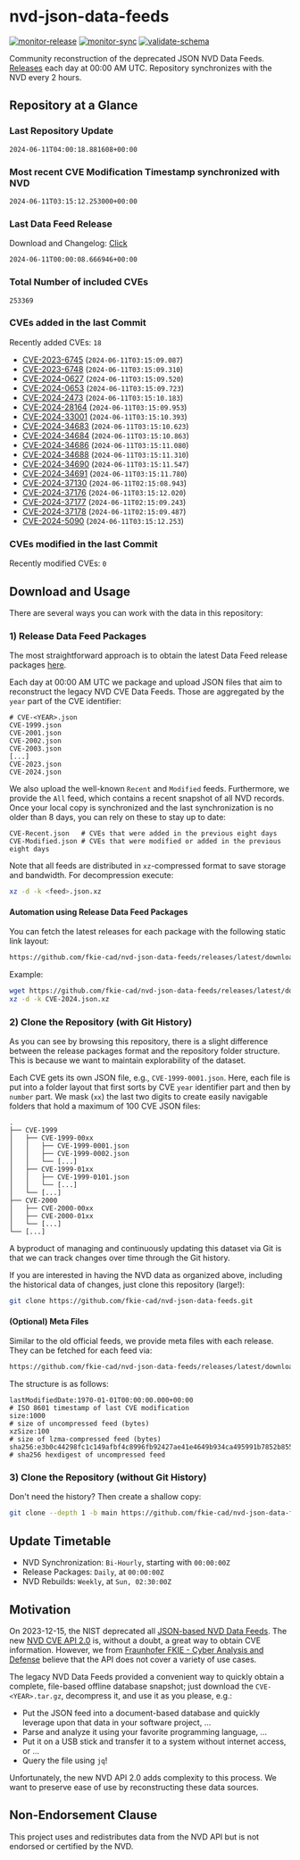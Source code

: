 # nvd-json-data-feeds

[![monitor-release](https://github.com/fkie-cad/nvd-json-data-feeds/actions/workflows/monitor_release.yml/badge.svg)](https://github.com/fkie-cad/nvd-json-data-feeds/actions/workflows/monitor_release.yml)
[![monitor-sync](https://github.com/fkie-cad/nvd-json-data-feeds/actions/workflows/monitor_sync.yml/badge.svg)](https://github.com/fkie-cad/nvd-json-data-feeds/actions/workflows/monitor_sync.yml)
[![validate-schema](https://github.com/fkie-cad/nvd-json-data-feeds/actions/workflows/validate_schema.yml/badge.svg)](https://github.com/fkie-cad/nvd-json-data-feeds/actions/workflows/validate_schema.yml)

Community reconstruction of the deprecated JSON NVD Data Feeds.
[Releases](https://github.com/fkie-cad/nvd-json-data-feeds/releases/latest) each day at 00:00 AM UTC.
Repository synchronizes with the NVD every 2 hours.

## Repository at a Glance

### Last Repository Update

```plain
2024-06-11T04:00:18.881608+00:00
```

### Most recent CVE Modification Timestamp synchronized with NVD

```plain
2024-06-11T03:15:12.253000+00:00
```

### Last Data Feed Release

Download and Changelog: [Click](https://github.com/fkie-cad/nvd-json-data-feeds/releases/latest)

```plain
2024-06-11T00:00:08.666946+00:00
```

### Total Number of included CVEs

```plain
253369
```

### CVEs added in the last Commit

Recently added CVEs: `18`

- [CVE-2023-6745](CVE-2023/CVE-2023-67xx/CVE-2023-6745.json) (`2024-06-11T03:15:09.087`)
- [CVE-2023-6748](CVE-2023/CVE-2023-67xx/CVE-2023-6748.json) (`2024-06-11T03:15:09.310`)
- [CVE-2024-0627](CVE-2024/CVE-2024-06xx/CVE-2024-0627.json) (`2024-06-11T03:15:09.520`)
- [CVE-2024-0653](CVE-2024/CVE-2024-06xx/CVE-2024-0653.json) (`2024-06-11T03:15:09.723`)
- [CVE-2024-2473](CVE-2024/CVE-2024-24xx/CVE-2024-2473.json) (`2024-06-11T03:15:10.183`)
- [CVE-2024-28164](CVE-2024/CVE-2024-281xx/CVE-2024-28164.json) (`2024-06-11T03:15:09.953`)
- [CVE-2024-33001](CVE-2024/CVE-2024-330xx/CVE-2024-33001.json) (`2024-06-11T03:15:10.393`)
- [CVE-2024-34683](CVE-2024/CVE-2024-346xx/CVE-2024-34683.json) (`2024-06-11T03:15:10.623`)
- [CVE-2024-34684](CVE-2024/CVE-2024-346xx/CVE-2024-34684.json) (`2024-06-11T03:15:10.863`)
- [CVE-2024-34686](CVE-2024/CVE-2024-346xx/CVE-2024-34686.json) (`2024-06-11T03:15:11.080`)
- [CVE-2024-34688](CVE-2024/CVE-2024-346xx/CVE-2024-34688.json) (`2024-06-11T03:15:11.310`)
- [CVE-2024-34690](CVE-2024/CVE-2024-346xx/CVE-2024-34690.json) (`2024-06-11T03:15:11.547`)
- [CVE-2024-34691](CVE-2024/CVE-2024-346xx/CVE-2024-34691.json) (`2024-06-11T03:15:11.780`)
- [CVE-2024-37130](CVE-2024/CVE-2024-371xx/CVE-2024-37130.json) (`2024-06-11T02:15:08.943`)
- [CVE-2024-37176](CVE-2024/CVE-2024-371xx/CVE-2024-37176.json) (`2024-06-11T03:15:12.020`)
- [CVE-2024-37177](CVE-2024/CVE-2024-371xx/CVE-2024-37177.json) (`2024-06-11T02:15:09.243`)
- [CVE-2024-37178](CVE-2024/CVE-2024-371xx/CVE-2024-37178.json) (`2024-06-11T02:15:09.487`)
- [CVE-2024-5090](CVE-2024/CVE-2024-50xx/CVE-2024-5090.json) (`2024-06-11T03:15:12.253`)


### CVEs modified in the last Commit

Recently modified CVEs: `0`



## Download and Usage

There are several ways you can work with the data in this repository:

### 1) Release Data Feed Packages

The most straightforward approach is to obtain the latest Data Feed release packages [here](https://github.com/fkie-cad/nvd-json-data-feeds/releases/latest).

Each day at 00:00 AM UTC we package and upload JSON files that aim to reconstruct the legacy NVD CVE Data Feeds.
Those are aggregated by the `year` part of the CVE identifier:

```
# CVE-<YEAR>.json
CVE-1999.json
CVE-2001.json
CVE-2002.json
CVE-2003.json
[...]
CVE-2023.json
CVE-2024.json
```

We also upload the well-known `Recent` and `Modified` feeds.
Furthermore, we provide the `All` feed, which contains a recent snapshot of all NVD records.
Once your local copy is synchronized and the last synchronization is no older than 8 days, you can rely on these to stay up to date:

```plain
CVE-Recent.json   # CVEs that were added in the previous eight days
CVE-Modified.json # CVEs that were modified or added in the previous eight days
```

Note that all feeds are distributed in `xz`-compressed format to save storage and bandwidth.
For decompression execute:

```sh
xz -d -k <feed>.json.xz
```

#### Automation using Release Data Feed Packages

You can fetch the latest releases for each package with the following static link layout:

```sh
https://github.com/fkie-cad/nvd-json-data-feeds/releases/latest/download/CVE-<YEAR>.json.xz
```

Example:

```sh
wget https://github.com/fkie-cad/nvd-json-data-feeds/releases/latest/download/CVE-2024.json.xz
xz -d -k CVE-2024.json.xz
```

### 2) Clone the Repository (with Git History)

As you can see by browsing this repository, there is a slight difference between the release packages format and the repository folder structure.
This is because we want to maintain explorability of the dataset.

Each CVE gets its own JSON file, e.g., `CVE-1999-0001.json`.
Here, each file is put into a folder layout that first sorts by CVE `year` identifier part and then by `number` part.
We mask (`xx`) the last two digits to create easily navigable folders that hold a maximum of 100 CVE JSON files:

```plain
.
├── CVE-1999
│   ├── CVE-1999-00xx
│   │   ├── CVE-1999-0001.json
│   │   ├── CVE-1999-0002.json
│   │   └── [...]
│   ├── CVE-1999-01xx
│   │   ├── CVE-1999-0101.json
│   │   └── [...]
│   └── [...]
├── CVE-2000
│   ├── CVE-2000-00xx
│   ├── CVE-2000-01xx
│   └── [...]
└── [...]
```

A byproduct of managing and continuously updating this dataset via Git is that we can track changes over time through the Git history.

If you are interested in having the NVD data as organized above, including the historical data of changes, just clone this repository (large!):

```sh
git clone https://github.com/fkie-cad/nvd-json-data-feeds.git
```

#### (Optional) Meta Files

Similar to the old official feeds, we provide meta files with each release. They can be fetched for each feed via:

```sh
https://github.com/fkie-cad/nvd-json-data-feeds/releases/latest/download/CVE-<YEAR>.meta
```

The structure is as follows:

```plain
lastModifiedDate:1970-01-01T00:00:00.000+00:00                          # ISO 8601 timestamp of last CVE modification
size:1000                                                               # size of uncompressed feed (bytes)
xzSize:100                                                              # size of lzma-compressed feed (bytes)
sha256:e3b0c44298fc1c149afbf4c8996fb92427ae41e4649b934ca495991b7852b855 # sha256 hexdigest of uncompressed feed
```

### 3) Clone the Repository (without Git History)

Don't need the history? Then create a shallow copy:

```sh
git clone --depth 1 -b main https://github.com/fkie-cad/nvd-json-data-feeds.git
```


## Update Timetable

* NVD Synchronization: `Bi-Hourly`, starting with `00:00:00Z`
* Release Packages: `Daily`, at `00:00:00Z`
* NVD Rebuilds: `Weekly`, at `Sun, 02:30:00Z`


## Motivation

On 2023-12-15, the NIST deprecated all [JSON-based NVD Data Feeds](https://nvd.nist.gov/vuln/data-feeds#divRetirementBanner-1).
The new [NVD CVE API 2.0](https://nvd.nist.gov/developers/vulnerabilities) is, without a doubt, a great way to obtain CVE information.
However, we from [Fraunhofer FKIE - Cyber Analysis and Defense](https://www.fkie.fraunhofer.de/en/departments/cad.html) believe that the API does not cover a variety of use cases.

The legacy NVD Data Feeds provided a convenient way to quickly obtain a complete, file-based offline database snapshot; just download the `CVE-<YEAR>.tar.gz`, decompress it, and use it as you please, e.g.:

- Put the JSON feed into a document-based database and quickly leverage upon that data in your software project, ...
- Parse and analyze it using your favorite programming language, ...
- Put it on a USB stick and transfer it to a system without internet access, or ...
- Query the file using `jq`!

Unfortunately, the new NVD API 2.0 adds complexity to this process.
We want to preserve ease of use by reconstructing these data sources.

## Non-Endorsement Clause

This project uses and redistributes data from the NVD API but is not endorsed or certified by the NVD.